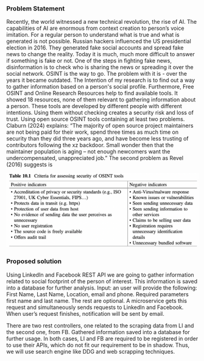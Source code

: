 ### Problem Statement

Recently, the world witnessed a new technical revolution, the rise of AI. The capabilities
of AI are enormous from context creation to person’s voice imitation. For a regular person
to understand what is true and what is generated is not possible. Russian hackers
influenced the US presidential election in 2016. They generated fake social accounts
and spread fake news to change the reality. Today it is much, much more difficult to
answer if something is fake or not. One of the steps in fighting fake news, disinformation
is to check who is sharing the news or spreading it over the social network. OSINT is
the way to go. The problem with it is - over the years it became outdated. The Intention of
my research is to find out a way to gather information based on a person's social
profile. Furthermore, Free OSINT and Online Research Resources help to find available
tools. It showed 18 resources, none of them relevant to gathering information about a
person. These tools are developed by different people with different intentions. Using
them without checking creates a security risk and loss of trust.
Using open source OSINT tools containing at least two problems. Claburn (2024)
explains: “The majority of open source project maintainers are not being paid for their
work, spend three times as much time on security than they did three years ago, and
have become less trusting of contributors following the xz backdoor. Small wonder then
that the maintainer population is aging – not enough newcomers want the
undercompensated, unappreciated job.”
The second problem as Revel (2016) suggests is

<img src="images/second_problem.png" width="600">

### Proposed solution

Using LinkedIn and Facebook REST API we are going to gather information related to social footprint 
of the person of interest. This information is saved into a database for further analysis.
Input: an user will provide the following: First Name, Last Name, Location, email and phone. 
Required parameters first name and last name. The rest are optional. A microservice gets this request 
and simultaneously sends requests to LinkedIn and Facebook. When user’s request finishes, 
notification will be sent by email.

There are two rest controllers, one related to the scraping data from LI and the second one, from FB.
Gathered information saved into a database for further usage. In both cases, LI and FB are required to be registered
in order to use their APIs, which do not fit our requirement to be in shadow. Thus, we will use search engine
like DDG and web scrapping techniques.

